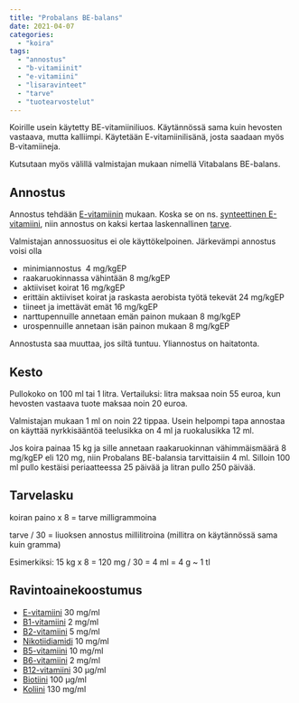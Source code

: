 ```yaml
---
title: "Probalans BE-balans"
date: 2021-04-07
categories: 
  - "koira"
tags: 
  - "annostus"
  - "b-vitamiinit"
  - "e-vitamiini"
  - "lisaravinteet"
  - "tarve"
  - "tuotearvostelut"
---
```


Koirille usein käytetty BE-vitamiiniliuos. Käytännössä sama kuin hevosten vastaava, mutta kalliimpi. Käytetään E-vitamiinilisänä, josta saadaan myös B-vitamiineja.

<!--more-->

Kutsutaan myös välillä valmistajan mukaan nimellä Vitabalans BE-balans.

## Annostus

Annostus tehdään [E-vitamiinin](https://www.katiska.eu/tieto/ravitsemus/e-vitamiinin-annostaminen-kaytannossa/) mukaan. Koska se on ns. [synteettinen E-vitamiini](https://www.katiska.eu/tieto/e-vitamiini/e-vitamiinin-aktiivisuus/), niin annostus on kaksi kertaa laskennallinen [tarve](https://www.katiska.eu/tieto/koira-tarve-yleinen/koiran-tarpeet-nrc/).

Valmistajan annossuositus ei ole käyttökelpoinen. Järkevämpi annostus voisi olla

- minimiannostus  4 mg/kgEP
- raakaruokinnassa vähintään 8 mg/kgEP
- aktiiviset koirat 16 mg/kgEP
- erittäin aktiiviset koirat ja raskasta aerobista työtä tekevät 24 mg/kgEP
- tiineet ja imettävät emät 16 mg/kgEP
- narttupennuille annetaan emän painon mukaan 8 mg/kgEP
- urospennuille annetaan isän painon mukaan 8 mg/kgEP

Annostusta saa muuttaa, jos siltä tuntuu. Yliannostus on haitatonta.

## Kesto

Pullokoko on 100 ml tai 1 litra. Vertailuksi: litra maksaa noin 55 euroa, kun hevosten vastaava tuote maksaa noin 20 euroa.

Valmistajan mukaan 1 ml on noin 22 tippaa. Usein helpompi tapa annostaa on käyttää nyrkkisääntöä teelusikka on 4 ml ja ruokalusikka 12 ml.

Jos koira painaa 15 kg ja sille annetaan raakaruokinnan vähimmäismäärä 8 mg/kgEP eli 120 mg, niin Probalans BE-balansia tarvittaisiin 4 ml. Silloin 100 ml pullo kestäisi periaatteessa 25 päivää ja litran pullo 250 päivää.

## Tarvelasku

koiran paino x 8 = tarve milligrammoina

tarve / 30 = liuoksen annostus millilitroina (millitra on käytännössä sama kuin gramma)

Esimerkiksi: 15 kg x 8 = 120 mg / 30 = 4 ml = 4 g ~ 1 tl

## Ravintoainekoostumus

- [E-vitamiini](https://www.katiska.eu/tieto/e-vitamiini/koira-e-vitamiini/) 30 mg/ml
- [B1-vitamiini](https://www.katiska.eu/tieto/b-vitamiinit/tiamiini-b1-vitamiini/) 2 mg/ml
- [B2-vitamiini](https://www.katiska.eu/tieto/b-vitamiinit/riboflaviini-b2-vitamiini/) 5 mg/ml
- [Nikotiidiamidi](https://www.katiska.eu/tieto/b-vitamiinit/niasiini-b3-vitamiini/) 10 mg/ml
- [B5-vitamiini](https://www.katiska.eu/tieto/b-vitamiinit/b5-vitamiini-pantoteenihappo/) 10 mg/ml
- [B6-vitamiini](https://www.katiska.eu/tieto/b-vitamiinit/pyridoksiini-b6-vitamiini/) 2 mg/ml
- [B12-vitamiini](https://www.katiska.eu/tieto/b-vitamiinit/b12-vitamiini-kobalamiini/) 30 µg/ml
- [Biotiini](https://www.katiska.eu/tieto/b-vitamiinit/biotiini-b7-vitamiini/) 100 µg/ml
- [Koliini](https://www.katiska.eu/tieto/koira-tarve-vitamiini/entiset-vitamiinit/) 130 mg/ml
